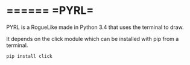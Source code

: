 ======
=PYRL=
======

PYRL is a RogueLike made in Python 3.4 that uses the terminal to draw.

It depends on the click module which can be installed with pip from a terminal.

    pip install click